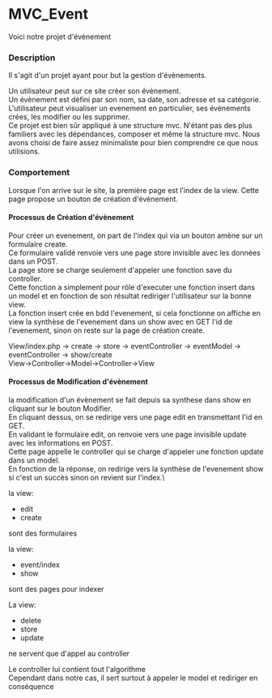 # MVC_Event

Voici notre projet d'évènement

### Description

Il s'agit d'un projet ayant pour but la gestion d'évènements.

Un utilisateur peut sur ce site créer son évènement.\
Un évènement est défini par son nom, sa date, son adresse et sa catégorie.\
L'utilisateur peut visualiser un evenement en particulier, ses évènements crées, les modifier ou les supprimer.\
Ce projet est bien sûr appliqué à une structure mvc.
N'étant pas des plus familiers avec les dépendances, composer et même la structure mvc.
Nous avons choisi de faire assez minimaliste pour bien comprendre ce que nous utilisions.

### Comportement

Lorsque l'on arrive sur le site, la première page est l'index de la view.
Cette page propose un bouton de création d'évènement.

#### Processus de Création d'évènement

Pour créer un evenement, on part de l'index qui via un bouton amène sur un formulaire create.\
Ce formulaire validé renvoie vers une page store invisible avec les données dans un POST.\
La page store se charge seulement d'appeler une fonction save du controller.\
Cette fonction a simplement pour rôle d'executer une fonction insert dans un model et en fonction de son résultat rediriger l'utilisateur sur la bonne view.\
La fonction insert crée en bdd l'evenement, si cela fonctionne on affiche en view la synthèse de l'evenement dans un show avec en GET l'id de l'evenement, sinon on reste sur la page de création create.

View/index.php -> create -> store -> eventController -> eventModel -> eventController -> show/create\
View->Controller->Model->Controller->View
#### Processus de Modification d'évènement

la modification d'un évènement se fait depuis sa synthese dans show en cliquant sur le bouton Modifier.\
En cliquant dessus, on se redirige vers une page edit en transmettant l'id en GET.\
En validant le formulaire edit, on renvoie vers une page invisible update avec les informations en POST.\
Cette page appelle le controller qui se charge d'appeler une fonction update dans un model.\
En fonction de la réponse, on redirige vers la synthèse de l'evenement show si c'est un succès sinon on revient sur l'index.\

la view:
* edit
* create

sont des formulaires

la view:
* event/index
* show

sont des pages pour indexer

La view: 
* delete
* store
* update

ne servent que d'appel au controller

Le controller lui contient tout l'algorithme\
Cependant dans notre cas, il sert surtout à appeler le model et rediriger en conséquence
